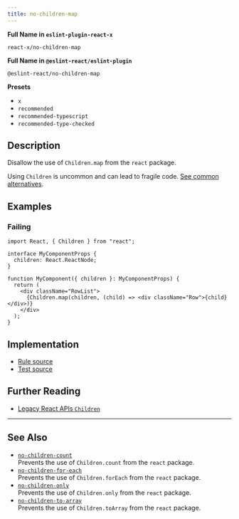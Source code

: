 ```yaml
---
title: no-children-map
---
```


**Full Name in `eslint-plugin-react-x`**

```plain copy
react-x/no-children-map
```

**Full Name in `@eslint-react/eslint-plugin`**

```plain copy
@eslint-react/no-children-map
```

**Presets**

- `x`
- `recommended`
- `recommended-typescript`
- `recommended-type-checked`

## Description

Disallow the use of `Children.map` from the `react` package.

Using `Children` is uncommon and can lead to fragile code. [See common alternatives](https://react.dev/reference/react/Children#alternatives).

## Examples

### Failing

```tsx
import React, { Children } from "react";

interface MyComponentProps {
  children: React.ReactNode;
}

function MyComponent({ children }: MyComponentProps) {
  return (
    <div className="RowList">
      {Children.map(children, (child) => <div className="Row">{child}</div>)}
    </div>
  );
}
```

## Implementation

- [Rule source](https://github.com/Rel1cx/eslint-react/tree/main/packages/plugins/eslint-plugin-react-x/src/rules/no-children-map.ts)
- [Test source](https://github.com/Rel1cx/eslint-react/tree/main/packages/plugins/eslint-plugin-react-x/src/rules/no-children-map.spec.ts)

## Further Reading

- [Legacy React APIs `Children`](https://react.dev/reference/react/Children)

---

## See Also

- [`no-children-count`](./no-children-count)\
  Prevents the use of `Children.count` from the `react` package.
- [`no-children-for-each`](./no-children-for-each)\
  Prevents the use of `Children.forEach` from the `react` package.
- [`no-children-only`](./no-children-only)\
  Prevents the use of `Children.only` from the `react` package.
- [`no-children-to-array`](./no-children-to-array)\
  Prevents the use of `Children.toArray` from the `react` package.
